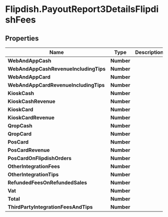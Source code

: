 # Flipdish.PayoutReport3DetailsFlipdishFees

## Properties
Name | Type | Description | Notes
------------ | ------------- | ------------- | -------------
**WebAndAppCash** | **Number** |  | [optional] 
**WebAndAppCashRevenueIncludingTips** | **Number** |  | [optional] 
**WebAndAppCard** | **Number** |  | [optional] 
**WebAndAppCardRevenueIncludingTips** | **Number** |  | [optional] 
**KioskCash** | **Number** |  | [optional] 
**KioskCashRevenue** | **Number** |  | [optional] 
**KioskCard** | **Number** |  | [optional] 
**KioskCardRevenue** | **Number** |  | [optional] 
**QropCash** | **Number** |  | [optional] 
**QropCard** | **Number** |  | [optional] 
**PosCard** | **Number** |  | [optional] 
**PosCardRevenue** | **Number** |  | [optional] 
**PosCardOnFlipdishOrders** | **Number** |  | [optional] 
**OtherIntegrationFees** | **Number** |  | [optional] 
**OtherIntegrationTips** | **Number** |  | [optional] 
**RefundedFeesOnRefundedSales** | **Number** |  | [optional] 
**Vat** | **Number** |  | [optional] 
**Total** | **Number** |  | [optional] 
**ThirdPartyIntegrationFeesAndTips** | **Number** |  | [optional] 



